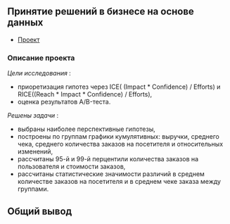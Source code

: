 ## Принятие решений в бизнесе на основе данных
- [Проект](https://github.com/katerinabazh/profile/blob/main/3.%20Принятие%20решений%20в%20бизнесе%20на%20основе%20данных.%20Приоритезация%20гипотез.%20AB%20тест./Принятие%20решений%20в%20бизнесе%20на%20основе%20данных.%20Приоритезация%20гипотез.%20AB%20тест..ipynb)
### Описание проекта
_Цели исследования_ :
- приоретизация гипотез через  ICE( (Impact * Confidence) / Efforts) и RICE((Reach * Impact * Confidence) / Efforts),  
- оценка результатов A/B-теста.

_Решены задачи_ :
- выбраны наиболее перспективные гипотезы,  
- построены по группам графики кумулятивных: выручки, среднего чека, среднего количества заказов на посетителя и относительных изменений,  
- рассчитаны 95-й и 99-й перцентили количества заказов на пользователя и стоимости заказов,  
- рассчитаны статистические значимости различий в среднем количестве заказов на посетителя и  в среднем чеке заказа между группами.  

## Общий вывод
